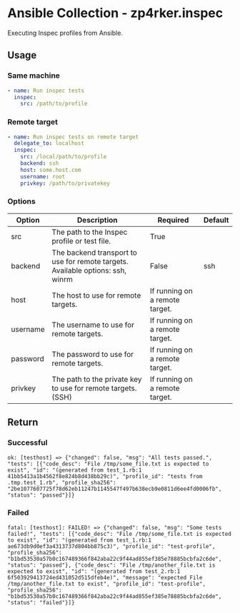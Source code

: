 # Ansible Collection - zp4rker.inspec

Executing Inspec profiles from Ansible.


## Usage

### Same machine

```yaml
- name: Run inspec tests
  inspec:
  	src: /path/to/profile
```

### Remote target

```yaml
- name: Run inspec tests on remote target
  delegate_to: localhost
  inspec:
  	src: /local/path/to/profile
  	backend: ssh
  	host: some.host.com
  	username: root
  	privkey: /path/to/privatekey
```

### Options

| Option   | Description                                                                    | Required                       | Default |
|----------|--------------------------------------------------------------------------------|--------------------------------|---------|
| src      | The path to the Inspec profile or test file.                                   | True                           |         |
| backend  | The backend transport to use for remote targets. Available options: ssh, winrm | False                          | ssh     |
| host     | The host to use for remote targets.                                            | If running on a remote target. |         |
| username | The username to use for remote targets.                                        | If running on a remote target. |         |
| password | The password to use for remote targets.                                        | If running on a remote target. |         |
| privkey  | The path to the private key to use for remote targets. (SSH)                   | If running on a remote target. |         |


## Return

### Successful

```
ok: [testhost] => {"changed": false, "msg": "All tests passed.", "tests": [{"code_desc": "File /tmp/some_file.txt is expected to exist", "id": "(generated from test_1.rb:1 41bb5413a1b4562f8e824b8d438bb29c)", "profile_id": "tests from .tmp.test_1.rb", "profile_sha256": "2be1077607725f78d62eb11247b1145547f497b638ecb9e0811d6ee4fd0006fb", "status": "passed"}]}
```

### Failed
```
fatal: [testhost]: FAILED! => {"changed": false, "msg": "Some tests failed!", "tests": [{"code_desc": "File /tmp/some_file.txt is expected to exist", "id": "(generated from test_1.rb:1 ae673db9d0ef3a4313737d804bb875c3)", "profile_id": "test-profile", "profile_sha256": "b1bd53530a57b0c167489366f842aba22c9f44ad855ef385e78885bcbfa2c6de", "status": "passed"}, {"code_desc": "File /tmp/another_file.txt is expected to exist", "id": "(generated from test_2.rb:1 6f503929413724ed431052d515dfeb4e)", "message": "expected File /tmp/another_file.txt to exist", "profile_id": "test-profile", "profile_sha256": "b1bd53530a57b0c167489366f842aba22c9f44ad855ef385e78885bcbfa2c6de", "status": "failed"}]}
```